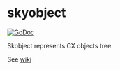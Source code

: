 skyobject
=========

[![GoDoc](https://godoc.org/github.com/skycoin/cxo/skyobject?status.svg)](https://godoc.org/github.com/skycoin/cxo/skyobject)

Skobject represents CX objects tree.

See [wiki](https://godoc.org/github.com/skycoin/cxo/wiki/Skyobject)

<!--

---

### Database representation

Possible types are

- Signed integer
  - `int8`
  - `int16`
  - `int32`
  - `int64`
- Unsigned integer
  - `uint8`
  - `uint16`
  - `uint32`
  - `uint64`
- Float
  - `float32`
  - `float64`
- Also
  - `string`

...and all types like

```go
type Age uint32
```

- Fixed size arrays of this types
- Slices of this types
- Structures that contains only this types

> Note: a structure can contains internal types that will not be used by CXO

For examples:

```go
type Age uint32

func (a Age) IsTooYoung() bool { return a < LegalAge }

type Name string

func (n Name) IsValid() bool { return len(n) > 0}

type User struct {
	Age uint32
	Name
}
```

-->
